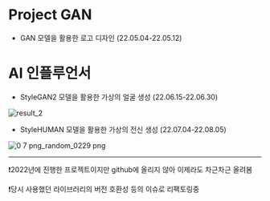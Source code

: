 # Project GAN
* GAN 모델을 활용한 로고 디자인 (22.05.04-22.05.12)

# AI 인플루언서
* StyleGAN2 모델을 활용한 가상의 얼굴 생성 (22.06.15-22.06.30)

![result_2](https://github.com/user-attachments/assets/b4aff0a3-f832-4f55-8eae-86f4c36260b8)

* StyleHUMAN 모델을 활용한 가상의 전신 생성 (22.07.04-22.08.05)

![0 7 png_random_0229 png](https://github.com/user-attachments/assets/bc591093-f602-4e6a-a96f-4b383484545a)

----------------------------

❗2022년에 진행한 프로젝트이지만 github에 올리지 않아 이제라도 차근차근 올려봄

❗당시 사용했던 라이브러리의 버전 호환성 등의 이슈로 리팩토링중
